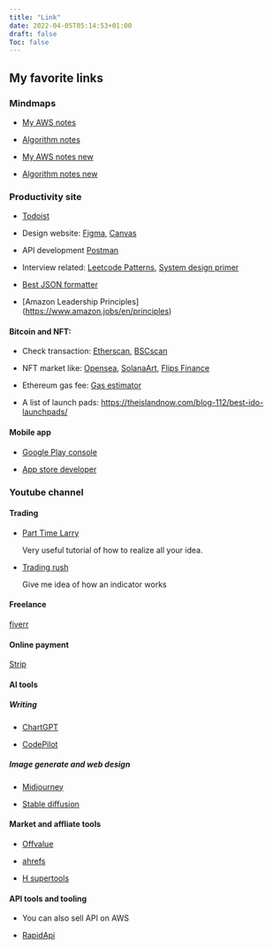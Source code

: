 ```yaml
---
title: "Link"
date: 2022-04-05T05:14:53+01:00
draft: false
Toc: false
---
```


## My favorite links

### Mindmaps

* [My AWS notes](https://www.mindmeister.com/1336038621)

* [Algorithm notes](https://www.mindmeister.com/2021534788?t=G53Vw0k9my)

* [My AWS notes new](https://www.mindmeister.com/1336038621)

* [Algorithm notes new](https://www.mindmeister.com/2021534788?t=G53Vw0k9my)

### Productivity site

* [Todoist](https://todoist.com/app/today)

* Design website: [Figma](https://www.figma.com/), [Canvas](https://www.canva.com/zh_tw/)

* API development [Postman](https://www.postman.com)

* Interview related: [Leetcode Patterns](https://seanprashad.com/leetcode-patterns/), [System design primer](https://github.com/donnemartin/system-design-primer)

* [Best JSON formatter](https://jsonformatter.curiousconcept.com/#])

* [Amazon Leadership Principles] (https://www.amazon.jobs/en/principles)

#### Bitcoin and NFT:

* Check transaction:  [Etherscan](https://etherscan.io/), [BSCscan](https://bscscan.com/)

* NFT market like: [Opensea](http://opensea.io), [SolanaArt](https://solanart.io), [Flips Finance](https://www.flips.finance)

* Ethereum gas fee: [Gas estimator](https://www.blocknative.com/gas-estimator)

* A list of launch pads: https://theislandnow.com/blog-112/best-ido-launchpads/


#### Mobile app

* [Google Play console](https://play.google.com/console)

* [App store developer](https://appstoreconnect.apple.com/apps/1616185254/appstore/ios/version/inflight)

### Youtube channel

#### Trading

* [Part Time Larry](https://www.youtube.com/c/parttimelarry?app=desktop)

    Very useful tutorial of how to realize all your idea.

* [Trading rush](https://www.youtube.com/c/TRADINGRUSH)

    Give me idea of how an indicator works

#### Freelance

[fiverr](https://www.fiverr.com/)

#### Online payment

[Strip](https://stripe.com/)

#### AI tools

##### Writing 

* [ChartGPT](https://chat.openai.com/)

* [CodePilot](https://github.com/github-copilot/signup)

##### Image generate and web design

* [Midjourney](https://www.midjourney.com/app/)

* [Stable diffusion](https://stablediffusionweb.com/)

#### Market and affliate tools

* [Offvalue](https://www.offervault.com/?selectedTab=topOffers&search=&page=1)

* [ahrefs](https://ahrefs.com/youtube-keyword-tool)

* [H supertools](https://h-supertools.com/)

#### API tools and tooling

* You can also sell API on AWS

* [RapidApi](https://rapidapi.com/)
